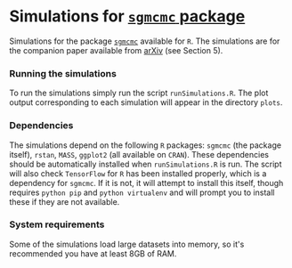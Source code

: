 # Simulations for [`sgmcmc` package](https://github.com/STOR-i/sgmcmc)

Simulations for the package [`sgmcmc`](https://github.com/STOR-i/sgmcmc) available for `R`. The simulations are for the companion paper available from [arXiv](https://arxiv.org) (see Section 5).


### Running the simulations

To run the simulations simply run the script `runSimulations.R`. The plot output corresponding to each simulation will appear in the directory `plots`.


### Dependencies

The simulations depend on the following `R` packages: `sgmcmc` (the package itself), `rstan`, `MASS`, `ggplot2` (all available on `CRAN`). These dependencies should be automatically installed when `runSimulations.R` is run. The script will also check `TensorFlow` for `R` has been installed properly, which is a dependency for `sgmcmc`. If it is not, it will attempt to install this itself, though requires `python pip` and `python virtualenv` and will prompt you to install these if they are not available.


### System requirements

Some of the simulations load large datasets into memory, so it's recommended you have at least 8GB of RAM.
